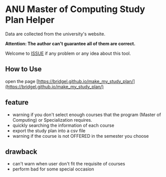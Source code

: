 # ANU Master of Computing Study Plan Helper

Data are collected from the university's website. 

<b>Attention: The author can't guarantee all of them are correct.</b>

Welcome to [ISSUE](https://github.com/bridgeL/make_my_study_plan/issues) if any problem or any idea about this tool.

## How to Use

open the page [https://bridgel.github.io/make_my_study_plan/](https://bridgel.github.io/make_my_study_plan/)

## feature

- warning if you don't select enough courses that the program (Master of Computing) or Specialization requires.
- quickly searching the information of each course
- export the study plan into a csv file
- warning if the course is not OFFERED in the semester you choose

## drawback

- can't warn when user don't fit the requisite of courses
- perform bad for some special occasion
